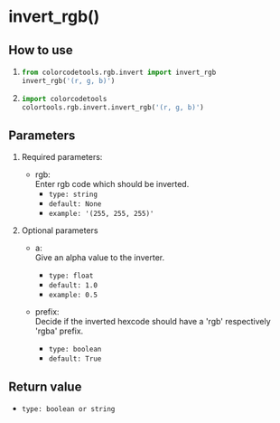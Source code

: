 # invert_rgb()

## How to use

1. ```python
   from colorcodetools.rgb.invert import invert_rgb
   invert_rgb('(r, g, b)')
   ```
2. ```python
   import colorcodetools
   colortools.rgb.invert.invert_rgb('(r, g, b)')
   ```

## Parameters

1. Required parameters:

   - rgb:  
      Enter rgb code which should be inverted.
     - `type: string`
     - `default: None`
     - `example: '(255, 255, 255)'`

2. Optional parameters

   - a:  
     Give an alpha value to the inverter.

     - `type: float`
     - `default: 1.0`
     - `example: 0.5`

   - prefix:  
     Decide if the inverted hexcode should have a 'rgb' respectively 'rgba' prefix.
     - `type: boolean`
     - `default: True`

## Return value

- `type: boolean or string`
